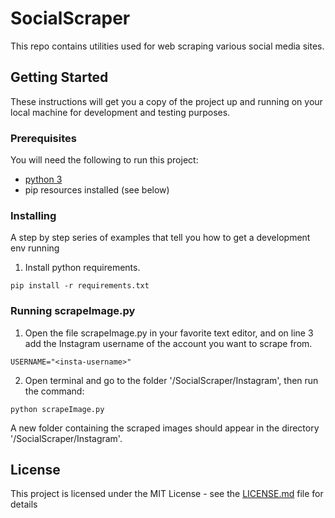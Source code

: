 # SocialScraper

This repo contains utilities used for web scraping various social media sites.

## Getting Started

These instructions will get you a copy of the project up and running on your local machine for development and testing purposes.

### Prerequisites

You will need the following to run this project:
- [python 3](https://www.python.org/downloads/)
- pip resources installed (see below)

### Installing

A step by step series of examples that tell you how to get a development env running

1. Install python requirements.

```
pip install -r requirements.txt
```

### Running scrapeImage.py

1. Open the file scrapeImage.py in your favorite text editor, and on line 3 add the Instagram username of the account you want to scrape from.

`USERNAME="<insta-username>"`

2. Open terminal and go to the folder '<pathToDir>/SocialScraper/Instagram', then run the command:

`python scrapeImage.py`

A new folder containing the scraped images should appear in the directory '<pathToDir>/SocialScraper/Instagram'.

## License

This project is licensed under the MIT License - see the [LICENSE.md](LICENSE.md) file for details
